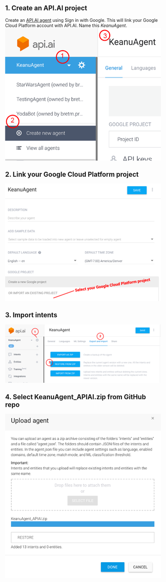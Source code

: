 ## 1. Create an API.AI project
Create an [API.AI agent](https://console.api.ai/) using Sign in with Google. This will link your Google Cloud Platform account with API.AI. Name this *KeanuAgent*.
![Create API.AI agent](./img/apiai_0_create_agent.png)

## 2. Link your Google Cloud Platform project
![Link GCP](./img/apiai_1_link.png)

## 3. Import intents
![Import intents](./img/apiai_2_import.png)

## 4. Select KeanuAgent_APIAI.zip from GitHub repo
![Select .zip](./img/apiai_3_file.png)
